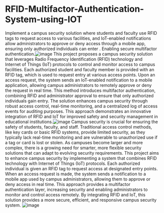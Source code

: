 # RFID-Multifactor-Authentication-System-using-IOT
Implement a campus security solution where students and faculty use RFID tags to request access to various facilities, and IoT-enabled notifications allow administrators to approve or deny access through a mobile app, ensuring only authorized individuals can enter . Enabling secure multifactor authentication.![image](https://github.com/user-attachments/assets/794c0389-4834-4c12-972d-910fcd48fe1f)
This project proposes a campus security solution that leverages Radio Frequency Identification (RFID) technology and Internet of Things (IoT) protocols to control and monitor access to campus facilities. Each authorized student and faculty member is provided with an RFID tag, which is used to request entry at various access points. Upon an access request, the system sends an IoT-enabled notification to a mobile application, allowing campus administrators to remotely approve or deny the request in real time. This method introduces multifactor authentication, combining RFID and administrator approval to ensure that only authorized individuals gain entry. The solution enhances campus security through robust access control, real-time monitoring, and a centralized log of access events for auditing purposes. This approach demonstrates an innovative integration of RFID and IoT for improved safety and security management in educational institutions.![image](https://github.com/user-attachments/assets/e2659cec-3a21-40a9-92a8-718d2c00c03e)
Campus security is crucial for ensuring the safety of students, faculty, and staff. Traditional access control methods, like key cards or basic RFID systems, provide limited security, as they typically lack real-time monitoring and are vulnerable to unauthorized use if a tag or card is lost or stolen. As campuses become larger and more complex, there is a growing need for smarter, more flexible security solutions that can adapt to evolving security requirements.
This project aims to enhance campus security by implementing a system that combines RFID technology with Internet of Things (IoT) protocols. Each authorized individual is given an RFID tag to request access at designated entry points. When an access request is made, the system sends a notification to a mobile app used by campus administrators, allowing them to approve or deny access in real time. This approach provides a multifactor authentication layer, increasing security and enabling administrators to monitor and control access remotely. By integrating RFID and IoT, this solution provides a more secure, efficient, and responsive campus security system.
![image](https://github.com/user-attachments/assets/95285244-882e-4f69-a77e-eef66224c1c8)



